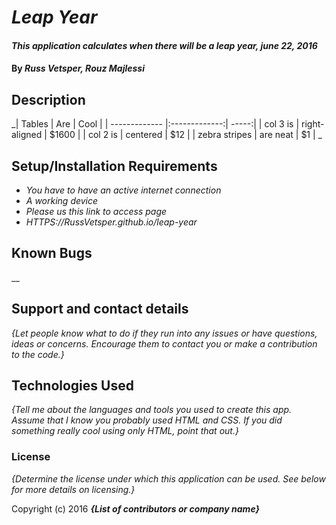 # _Leap Year_

#### _This application calculates when there will be a leap year, june 22, 2016_

#### By _**Russ Vetsper, Rouz Majlessi**_

## Description

_| Tables        | Are           | Cool  |
| ------------- |:-------------:| -----:|
| col 3 is      | right-aligned | $1600 |
| col 2 is      | centered      |   $12 |
| zebra stripes | are neat      |    $1 |
 _

## Setup/Installation Requirements

* _You have to have an active internet connection_
* _A working device_
* _Please us this link to access page_
* _HTTPS://RussVetsper.github.io/leap-year_


## Known Bugs

__

## Support and contact details

_{Let people know what to do if they run into any issues or have questions, ideas or concerns.  Encourage them to contact you or make a contribution to the code.}_

## Technologies Used

_{Tell me about the languages and tools you used to create this app. Assume that I know you probably used HTML and CSS. If you did something really cool using only HTML, point that out.}_

### License

*{Determine the license under which this application can be used.  See below for more details on licensing.}*

Copyright (c) 2016 **_{List of contributors or company name}_**
